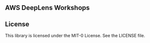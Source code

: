 ## AWS DeepLens Workshops



## License

This library is licensed under the MIT-0 License. See the LICENSE file.

